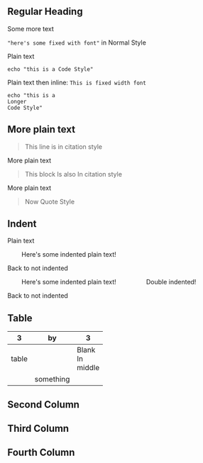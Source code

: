 ## Regular Heading

Some more text

`"here's some fixed with font"` in Normal Style

Plain text

```
echo "this is a Code Style"
```

Plain text then inline: `This is fixed width font`

```
echo "this is a 
Longer
Code Style"
```

## More plain text

>This line is in citation style

More plain text

> This block
> Is also
> In citation
> style

More plain text

> Now Quote Style

## Indent

Plain text

$\qquad$Here's some indented plain text!

Back to not indented

$\qquad$Here's some indented plain text!
$\qquad$$\qquad$Double indented!

Back to not indented

## Table

| 3     | by        | 3                             |
| ----- | --------- | ----------------------------- |
| table |           | Blank<br>In<br>middle |
|       | something |                               |

## Second Column

## Third Column

## Fourth Column
